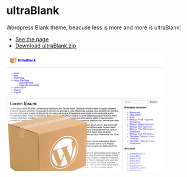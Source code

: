 # ultraBlank
Wordpress Blank theme, beacuse less is more and more is ultraBlank!

* [See the page](http://surgever.com/ultrablank/)
* [Download ultraBlank.zip](https://raw.github.com/surgever/ultraBlank/master/ultrablank.zip)

[![ultraBlank][1]][2]

[1]: https://github.com/surgever/ultraBlank/blob/master/ultrablank/screenshot.png
[2]: http://surgever.com/ultrablank/



